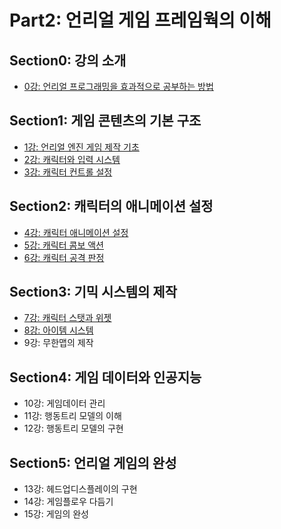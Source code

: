 # Part2: 언리얼 게임 프레임웍의 이해

## Section0: 강의 소개

- [0강: 언리얼 프로그래밍을 효과적으로 공부하는 방법](./Lecture0.md)

## Section1: 게임 콘텐츠의 기본 구조

- [1강: 언리얼 엔진 게임 제작 기초](./Lecture1.md)
- [2강: 캐릭터와 입력 시스템](./Lecture2.md)
- [3강: 캐릭터 컨트롤 설정](./Lecture3.md)

## Section2: 캐릭터의 애니메이션 설정

- [4강: 캐릭터 애니메이션 설정](./Lecture4.md)
- [5강: 캐릭터 콤보 액션](./Lecture5.md)
- [6강: 캐릭터 공격 판정](./Lecture6.md)

## Section3: 기믹 시스템의 제작

- [7강: 캐릭터 스탯과 위젯](./Lecture7.md)
- [8강: 아이템 시스템](./Lecture8.md)
- 9강: 무한맵의 제작

## Section4: 게임 데이터와 인공지능

- 10강: 게임데이터 관리
- 11강: 행동트리 모델의 이해
- 12강: 행동트리 모델의 구현

## Section5: 언리얼 게임의 완성

- 13강: 헤드업디스플레이의 구현
- 14강: 게임플로우 다듬기
- 15강: 게임의 완성